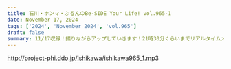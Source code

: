 ```yaml
---
title: 石川・ホンマ・ぶるんのBe-SIDE Your Life! vol.965-1
date: November 17, 2024
tags: ['2024', 'November 2024', 'vol.965']
draft: false
summary: 11/17収録！撮りながらアップしていきます！21時30分くらいまでリアルタイムメールも待っています！
---
```


http://project-phi.ddo.jp/ishikawa/ishikawa965_1.mp3